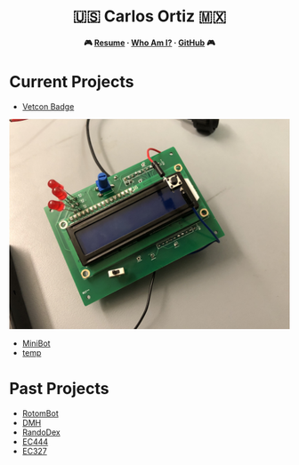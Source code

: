 <div align=center>
<h1> 🇺🇸 Carlos Ortiz 🇲🇽 </h1>
<h4> 
  🎮
  <a href="../Ortiz_Resume1v2.pdf">Resume</a>
  <span> · </span>
  <a href="https://cartex10.github.io/whoami/whoami.html">Who Am I?</a>
  <span> · </span>
  <a href="https://github.com/cartex10">GitHub</a>
  🎮
</h4>
</div>

# Current Projects
- [Vetcon Badge](/vetcon/vetcon.md)

<img src="img/small_stuff.JPG" width="504" height="378">

- [MiniBot](/minibot/minibot.md)
- [temp](templates/completed_project.md)

# Past Projects
- [RotomBot](/rotombot/rotombot.md)
- [DMH](/dmh/dmh.md)
- [RandoDex](/randodex/randodex.md)
- [EC444](/ec444/ec444.md)
- [EC327](/ec327/ec327.md)
